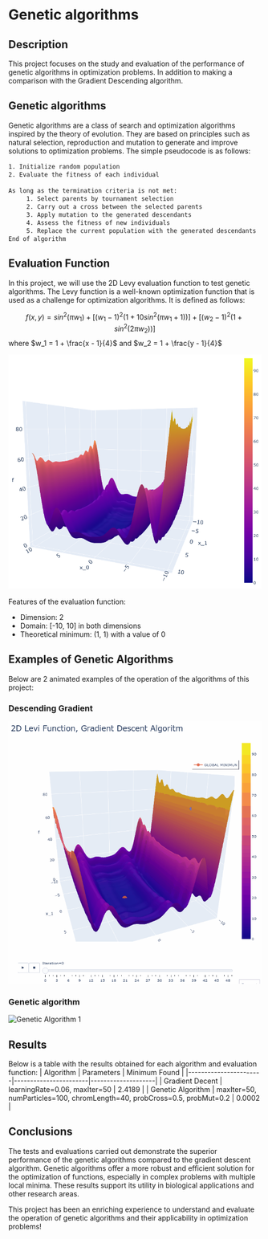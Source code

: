 # Genetic algorithms

## Description
This project focuses on the study and evaluation of the performance of genetic algorithms in optimization problems. In addition to making a comparison with the Gradient Descending algorithm.

## Genetic algorithms
Genetic algorithms are a class of search and optimization algorithms inspired by the theory of evolution. They are based on principles such as natural selection, reproduction and mutation to generate and improve solutions to optimization problems. The simple pseudocode is as follows:
```
1. Initialize random population
2. Evaluate the fitness of each individual

As long as the termination criteria is not met:
     1. Select parents by tournament selection
     2. Carry out a cross between the selected parents
     3. Apply mutation to the generated descendants
     4. Assess the fitness of new individuals
     5. Replace the current population with the generated descendants
End of algorithm
```
## Evaluation Function
In this project, we will use the 2D Levy evaluation function to test genetic algorithms. The Levy function is a well-known optimization function that is used as a challenge for optimization algorithms. It is defined as follows:

$$f(x, y) = sin^2(πw_1) + [(w_1 - 1)^2(1 + 10sin^2(πw_1 + 1))] + [(w_2 - 1)^2(1 + sin ^2(2πw_2))]$$
where $w_1 = 1 + \frac{x - 1}{4}$ and $w_2 = 1 + \frac{y - 1}{4}$

![Evaluation Function - Levy Function](images/Levy_Function.png)

Features of the evaluation function:
- Dimension: 2
- Domain: [-10, 10] in both dimensions
- Theoretical minimum: (1, 1) with a value of 0

## Examples of Genetic Algorithms
Below are 2 animated examples of the operation of the algorithms of this project:

### Descending Gradient
![Gradient Descent](gifs/Gradient_Descent.gif)

### Genetic algorithm
![Genetic Algorithm 1](gifs/Genetic_Algorithm.gif)

## Results
Below is a table with the results obtained for each algorithm and evaluation function:
| Algorithm             | Parameters   | Minimum Found      |
|-----------------------|-----------------------|--------------------|
| Gradient Decent       | learningRate=0.06, maxIter=50                  |        2.4189      |
| Genetic Algorithm 	| maxIter=50, numParticles=100, chromLength=40, probCross=0.5, probMut=0.2                  |       0.0002       |

## Conclusions
The tests and evaluations carried out demonstrate the superior performance of the genetic algorithms compared to the gradient descent algorithm. Genetic algorithms offer a more robust and efficient solution for the optimization of functions, especially in complex problems with multiple local minima. These results support its utility in biological applications and other research areas.

This project has been an enriching experience to understand and evaluate the operation of genetic algorithms and their applicability in optimization problems!

